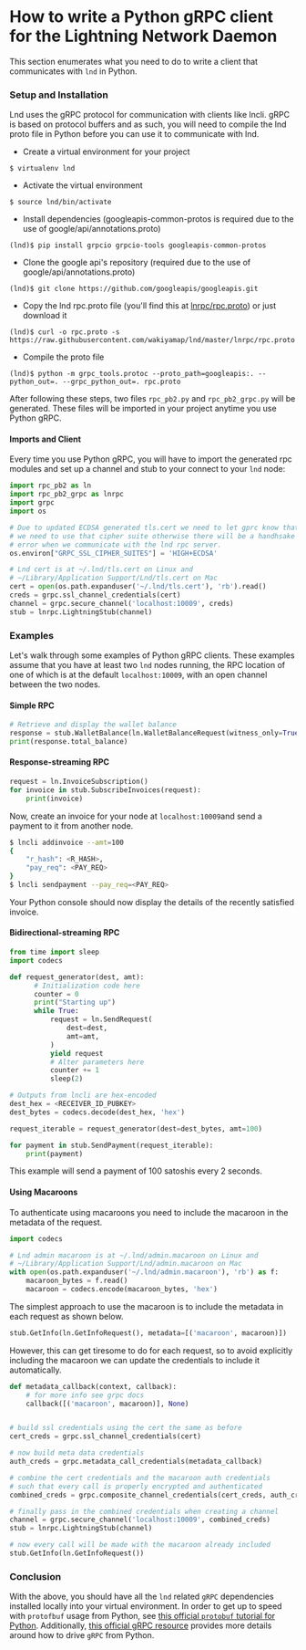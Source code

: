 # How to write a Python gRPC client for the Lightning Network Daemon

This section enumerates what you need to do to write a client that communicates
with `lnd` in Python.

### Setup and Installation

Lnd uses the gRPC protocol for communication with clients like lncli. gRPC is
based on protocol buffers and as such, you will need to compile the lnd proto
file in Python before you can use it to communicate with lnd.

* Create a virtual environment for your project
```
$ virtualenv lnd
```
* Activate the virtual environment
```
$ source lnd/bin/activate
```
* Install dependencies (googleapis-common-protos is required due to the use of
  google/api/annotations.proto)
```
(lnd)$ pip install grpcio grpcio-tools googleapis-common-protos
```
* Clone the google api's repository (required due to the use of
  google/api/annotations.proto)
```
(lnd)$ git clone https://github.com/googleapis/googleapis.git
```
* Copy the lnd rpc.proto file (you'll find this at
  [lnrpc/rpc.proto](https://github.com/wakiyamap/lnd/blob/master/lnrpc/rpc.proto))
  or just download it
```
(lnd)$ curl -o rpc.proto -s https://raw.githubusercontent.com/wakiyamap/lnd/master/lnrpc/rpc.proto
```
* Compile the proto file
```
(lnd)$ python -m grpc_tools.protoc --proto_path=googleapis:. --python_out=. --grpc_python_out=. rpc.proto
```

After following these steps, two files `rpc_pb2.py` and `rpc_pb2_grpc.py` will
be generated. These files will be imported in your project anytime you use
Python gRPC.

#### Imports and Client

Every time you use Python gRPC, you will have to import the generated rpc modules
and set up a channel and stub to your connect to your `lnd` node:

```python
import rpc_pb2 as ln
import rpc_pb2_grpc as lnrpc
import grpc
import os

# Due to updated ECDSA generated tls.cert we need to let gprc know that
# we need to use that cipher suite otherwise there will be a handhsake
# error when we communicate with the lnd rpc server.
os.environ["GRPC_SSL_CIPHER_SUITES"] = 'HIGH+ECDSA'

# Lnd cert is at ~/.lnd/tls.cert on Linux and
# ~/Library/Application Support/Lnd/tls.cert on Mac
cert = open(os.path.expanduser('~/.lnd/tls.cert'), 'rb').read()
creds = grpc.ssl_channel_credentials(cert)
channel = grpc.secure_channel('localhost:10009', creds)
stub = lnrpc.LightningStub(channel)
```

### Examples

Let's walk through some examples of Python gRPC clients. These examples assume
that you have at least two `lnd` nodes running, the RPC location of one of which
is at the default `localhost:10009`, with an open channel between the two nodes.

#### Simple RPC

```python
# Retrieve and display the wallet balance
response = stub.WalletBalance(ln.WalletBalanceRequest(witness_only=True))
print(response.total_balance)
```

#### Response-streaming RPC

```python
request = ln.InvoiceSubscription()
for invoice in stub.SubscribeInvoices(request):
    print(invoice)
```

Now, create an invoice for your node at `localhost:10009`and send a payment to
it from another node.
```bash
$ lncli addinvoice --amt=100
{
	"r_hash": <R_HASH>,
	"pay_req": <PAY_REQ>
}
$ lncli sendpayment --pay_req=<PAY_REQ>
```

Your Python console should now display the details of the recently satisfied
invoice.

#### Bidirectional-streaming RPC

```python
from time import sleep
import codecs

def request_generator(dest, amt):
      # Initialization code here
      counter = 0
      print("Starting up")
      while True:
          request = ln.SendRequest(
              dest=dest,
              amt=amt,
          )
          yield request
          # Alter parameters here
          counter += 1
          sleep(2)

# Outputs from lncli are hex-encoded
dest_hex = <RECEIVER_ID_PUBKEY>
dest_bytes = codecs.decode(dest_hex, 'hex')

request_iterable = request_generator(dest=dest_bytes, amt=100)

for payment in stub.SendPayment(request_iterable):
    print(payment)
```
This example will send a payment of 100 satoshis every 2 seconds.

#### Using Macaroons

To authenticate using macaroons you need to include the macaroon in the metadata of the request.

```python
import codecs

# Lnd admin macaroon is at ~/.lnd/admin.macaroon on Linux and
# ~/Library/Application Support/Lnd/admin.macaroon on Mac
with open(os.path.expanduser('~/.lnd/admin.macaroon'), 'rb') as f:
    macaroon_bytes = f.read()
    macaroon = codecs.encode(macaroon_bytes, 'hex')
```

The simplest approach to use the macaroon is to include the metadata in each request as shown below.

```python
stub.GetInfo(ln.GetInfoRequest(), metadata=[('macaroon', macaroon)])
```

However, this can get tiresome to do for each request, so to avoid explicitly including the macaroon we can update the credentials to include it automatically.

```python
def metadata_callback(context, callback):
    # for more info see grpc docs
    callback([('macaroon', macaroon)], None)


# build ssl credentials using the cert the same as before
cert_creds = grpc.ssl_channel_credentials(cert)

# now build meta data credentials
auth_creds = grpc.metadata_call_credentials(metadata_callback)

# combine the cert credentials and the macaroon auth credentials
# such that every call is properly encrypted and authenticated
combined_creds = grpc.composite_channel_credentials(cert_creds, auth_creds)

# finally pass in the combined credentials when creating a channel
channel = grpc.secure_channel('localhost:10009', combined_creds)
stub = lnrpc.LightningStub(channel)

# now every call will be made with the macaroon already included
stub.GetInfo(ln.GetInfoRequest())
```


### Conclusion

With the above, you should have all the `lnd` related `gRPC` dependencies
installed locally into your virtual environment. In order to get up to speed
with `protofbuf` usage from Python, see [this official `protobuf` tutorial for
Python](https://developers.google.com/protocol-buffers/docs/pythontutorial).
Additionally, [this official gRPC
resource](http://www.grpc.io/docs/tutorials/basic/python.html) provides more
details around how to drive `gRPC` from Python.
